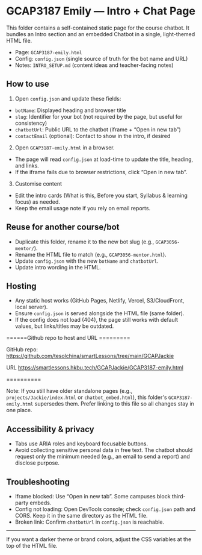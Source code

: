 # GCAP3187 Emily — Intro + Chat Page

This folder contains a self-contained static page for the course chatbot. It bundles an Intro section and an embedded Chatbot in a single, light-themed HTML file.

- Page: `GCAP3187-emily.html`
- Config: `config.json` (single source of truth for the bot name and URL)
- Notes: `INTRO_SETUP.md` (content ideas and teacher-facing notes)

## How to use

1) Open `config.json` and update these fields:

- `botName`: Displayed heading and browser title
- `slug`: Identifier for your bot (not required by the page, but useful for consistency)
- `chatbotUrl`: Public URL to the chatbot (iframe + “Open in new tab”)
- `contactEmail` (optional): Contact to show in the intro, if desired

2) Open `GCAP3187-emily.html` in a browser.

- The page will read `config.json` at load-time to update the title, heading, and links.
- If the iframe fails due to browser restrictions, click “Open in new tab”.

3) Customise content

- Edit the intro cards (What is this, Before you start, Syllabus & learning focus) as needed.
- Keep the email usage note if you rely on email reports.

## Reuse for another course/bot

- Duplicate this folder, rename it to the new bot slug (e.g., `GCAP3056-mentor/`).
- Rename the HTML file to match (e.g., `GCAP3056-mentor.html`).
- Update `config.json` with the new `botName` and `chatbotUrl`.
- Update intro wording in the HTML.

## Hosting

- Any static host works (GitHub Pages, Netlify, Vercel, S3/CloudFront, local server).
- Ensure `config.json` is served alongside the HTML file (same folder).
- If the config does not load (404), the page still works with default values, but links/titles may be outdated.

======Github repo to host and URL =========

GitHub repo: https://github.com/tesolchina/smartLessons/tree/main/GCAPJackie

URL https://smartlessons.hkbu.tech/GCAPJackie/GCAP3187-emily.html

==========

Note: If you still have older standalone pages (e.g., `projects/Jackie/index.html` or `chatbot_embed.html`), this folder's `GCAP3187-emily.html` supersedes them. Prefer linking to this file so all changes stay in one place.

## Accessibility & privacy

- Tabs use ARIA roles and keyboard focusable buttons.
- Avoid collecting sensitive personal data in free text. The chatbot should request only the minimum needed (e.g., an email to send a report) and disclose purpose.

## Troubleshooting

- Iframe blocked: Use “Open in new tab”. Some campuses block third-party embeds.
- Config not loading: Open DevTools console; check `config.json` path and CORS. Keep it in the same directory as the HTML file.
- Broken link: Confirm `chatbotUrl` in `config.json` is reachable.

---

If you want a darker theme or brand colors, adjust the CSS variables at the top of the HTML file.
